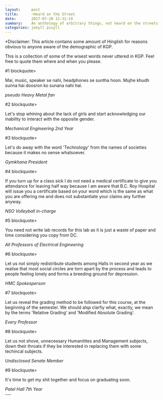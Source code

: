 ```yaml
---
layout:     post
title:      ~Heard on the Street
date:       2017-07-28 12:31:19
summary:    An anthology of arbitrary things, not heard on the streets of KGP.
categories: jekyll pixyll
---
```


*Disclaimer: This article contains some amount of Hinglish for reasons obvious to anyone aware of the demographic of KGP.

This is a collection of some of the wisest words never uttered in KGP. Feel free to quote them where and when you please.

#1
blockquote>
  <p>
    Mai, music, speaker se nahi, headphones se suntha hoon. Mujhe khudh sunna hai doosron ko sunana nahi hai.
  </p>
  <footer><cite title="pseudo Heavy Metal fan">pseudo Heavy Metal fan</cite></footer>
</blockquote>

#2
blockquote>
  <p>
    Let's stop whining about the lack of girls and start acknowledging our inability to interact with the opposite gender.
  </p>
  <footer><cite title="Mechanical Engineering 2nd Year">Mechanical Engineering 2nd Year</cite></footer>
</blockquote>

#3
blockquote>
  <p>
    Let's do away with the word 'Technology' from the names of societies because it makes no sense whatsoever.
  </p>
  <footer><cite title="Gymkhana President">Gymkhana President</cite></footer>
</blockquote>

#4
blockquote>
  <p>
    If you turn up for a class sick I do not need a medical certificate to give you attendance for leaving half way because I am aware that B.C. Roy Hospital will issue you a certificate based on your word which is the same as what you are offering me and does not substantiate your claims any further anyway.
  </p>
  <footer><cite title="NSO Volleyball in-charge">NSO Volleyball in-charge</cite></footer>
</blockquote>

#5
blockquote>
  <p>
    You need not write lab records for this lab as it is just a waste of paper and time considering you copy from DC.
  </p>
  <footer><cite title="All Professors of Electrical Engineering">All Professors of Electrical Engineering</cite></footer>
</blockquote>

#6
blockquote>
  <p>
    Let us not simply redistribute students among Halls in second year as we realise that most social circles are torn apart by the process and leads to people feeling lonely and forms a breeding ground for depression.
  </p>
  <footer><cite title="HMC Spokesperson">HMC Spokesperson</cite></footer>
</blockquote>

#7
blockquote>
  <p>
    Let us reveal the grading method to be followed for this course, at the beginning of the semester. We should alsp clarfiy what, exactly, we mean by the terms 'Relative Grading' and 'Modified Absolute Grading'.
  </p>
  <footer><cite title="Every Professor">Every Professor</cite></footer>
</blockquote>

#8
blockquote>
  <p>
    Let us not shove, unnecessary Humanitites and Management subjects, down their throats if they be interested in replacing them with some techincal subjects.
  </p>
  <footer><cite title="Undisclosed Senate Member">Undisclosed Senate Member</cite></footer>
</blockquote>

#9
blockquote>
  <p>
    It's time to get my shit together and focus on graduating soon.
  </p>
  <footer><cite title="Patel Hall 7th Year">Patel Hall 7th Year</cite></footer>
</blockquote>
---

